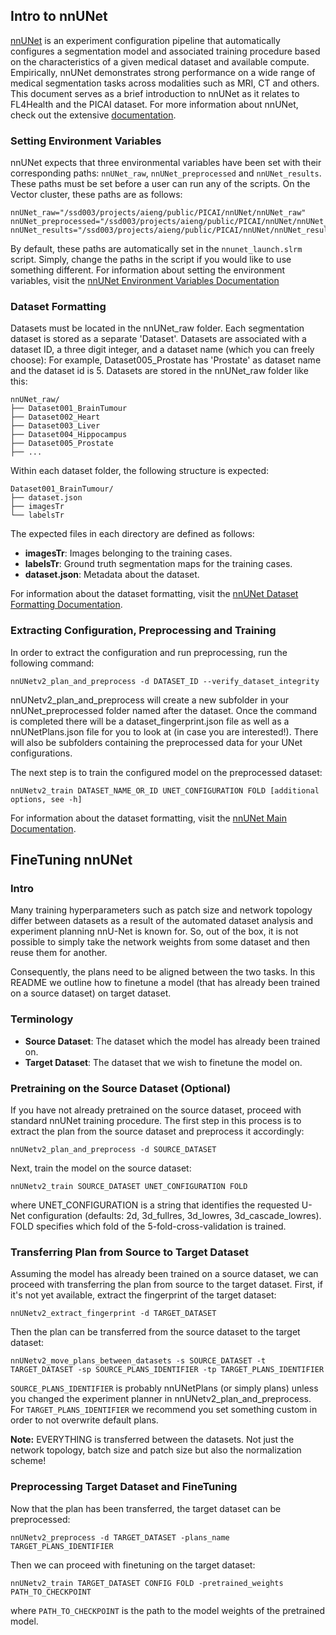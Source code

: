 ## Intro to nnUNet
[nnUNet](https://github.com/MIC-DKFZ/nnUNet) is an experiment configuration pipeline that automatically configures a segmentation model and associated training procedure based on the characteristics of a given medical dataset and available compute. Empirically, nnUNet demonstrates strong performance on a wide range of medical segmentation tasks across modalities such as MRI, CT and others. This document serves as a brief introduction to nnUNet as it relates to FL4Health and the PICAI dataset. For more information about nnUNet, check out the extensive [documentation](https://github.com/MIC-DKFZ/nnUNet/tree/master/documentation).

### Setting Environment Variables
nnUNet expects that three environmental variables have been set with their corresponding paths: `nnUNet_raw`, `nnUNet_preprocessed` and `nnUNet_results`. These paths must be set before a user can run any of the scripts. On the Vector cluster, these paths are as follows:
```
nnUNet_raw="/ssd003/projects/aieng/public/PICAI/nnUNet/nnUNet_raw"
nnUNet_preprocessed="/ssd003/projects/aieng/public/PICAI/nnUNet/nnUNet_preprocessed"
nnUNet_results="/ssd003/projects/aieng/public/PICAI/nnUNet/nnUNet_results"
```
By default, these paths are automatically set in the `nnunet_launch.slrm` script. Simply, change the paths in the script if you would like to use something different. For information about setting the environment variables, visit the [nnUNet Environment Variables Documentation](https://github.com/MIC-DKFZ/nnUNet/blob/master/documentation/set_environment_variables.md)

### Dataset Formatting
Datasets must be located in the nnUNet_raw folder. Each segmentation dataset is stored as a separate 'Dataset'. Datasets are associated with a dataset ID, a three digit integer, and a dataset name (which you can freely choose): For example, Dataset005_Prostate has 'Prostate' as dataset name and the dataset id is 5. Datasets are stored in the nnUNet_raw folder like this:
```
nnUNet_raw/
├── Dataset001_BrainTumour
├── Dataset002_Heart
├── Dataset003_Liver
├── Dataset004_Hippocampus
├── Dataset005_Prostate
├── ...
```
Within each dataset folder, the following structure is expected:
```
Dataset001_BrainTumour/
├── dataset.json
├── imagesTr
└── labelsTr
```

The expected files in each directory are defined as follows:
- **imagesTr**: Images belonging to the training cases.
- **labelsTr**: Ground truth segmentation maps for the training cases.
- **dataset.json**: Metadata about the dataset.

For information about the dataset formatting, visit the [nnUNet Dataset Formatting Documentation](https://github.com/MIC-DKFZ/nnUNet/blob/master/documentation/dataset_format.md).

### Extracting Configuration, Preprocessing and Training
In order to extract the configuration and run preprocessing, run the following command:

```
nnUNetv2_plan_and_preprocess -d DATASET_ID --verify_dataset_integrity
```
nnUNetv2_plan_and_preprocess will create a new subfolder in your nnUNet_preprocessed folder named after the dataset. Once the command is completed there will be a dataset_fingerprint.json file as well as a nnUNetPlans.json file for you to look at (in case you are interested!). There will also be subfolders containing the preprocessed data for your UNet configurations.

The next step is to train the configured model on the preprocessed dataset:
```
nnUNetv2_train DATASET_NAME_OR_ID UNET_CONFIGURATION FOLD [additional options, see -h]
```

For information about the dataset formatting, visit the [nnUNet Main Documentation](https://github.com/MIC-DKFZ/nnUNet/blob/master/documentation/how_to_use_nnunet.md).


## FineTuning nnUNet
### Intro
Many training hyperparameters such as patch size and network topology differ between datasets as a result of the automated dataset analysis and experiment planning nnU-Net is known for. So, out of the box, it is not possible to simply take the network weights from some dataset and then reuse them for another.

Consequently, the plans need to be aligned between the two tasks. In this README we outline how to finetune a model (that has already been trained on a source dataset) on target dataset.

### Terminology
- **Source Dataset**: The dataset which the model has already been trained on.
- **Target Dataset**: The dataset that we wish to finetune the model on.

### Pretraining on the Source Dataset (Optional)
If you have not already pretrained on the source dataset, proceed with standard nnUNet training procedure. The first step in this process is to extract the plan from the source dataset and preprocess it accordingly:
```
nnUNetv2_plan_and_preprocess -d SOURCE_DATASET
```
Next, train the model on the source dataset:
```
nnUNetv2_train SOURCE_DATASET UNET_CONFIGURATION FOLD
```
where UNET_CONFIGURATION is a string that identifies the requested U-Net configuration (defaults: 2d, 3d_fullres, 3d_lowres, 3d_cascade_lowres). FOLD specifies which fold of the 5-fold-cross-validation is trained.

### Transferring Plan from Source to Target Dataset
Assuming the model has already been trained on a source dataset, we can proceed  with transferring the plan from source to the target dataset. First, if it's not yet available, extract the fingerprint of the target dataset:
```
nnUNetv2_extract_fingerprint -d TARGET_DATASET
```
Then the plan can be transferred from the source dataset to the target dataset:
```
nnUNetv2_move_plans_between_datasets -s SOURCE_DATASET -t TARGET_DATASET -sp SOURCE_PLANS_IDENTIFIER -tp TARGET_PLANS_IDENTIFIER
```
`SOURCE_PLANS_IDENTIFIER` is probably nnUNetPlans (or simply plans) unless you changed the experiment planner in nnUNetv2_plan_and_preprocess. For `TARGET_PLANS_IDENTIFIER` we recommend you set something custom in order to not overwrite default plans.

**Note:** EVERYTHING is transferred between the datasets. Not just the network topology, batch size and patch size but also the normalization scheme!

### Preprocessing Target Dataset and FineTuning
Now that the plan has been transferred, the target dataset can be preprocessed:
```
nnUNetv2_preprocess -d TARGET_DATASET -plans_name TARGET_PLANS_IDENTIFIER
```
Then we can proceed with finetuning on the target dataset:
```
nnUNetv2_train TARGET_DATASET CONFIG FOLD -pretrained_weights PATH_TO_CHECKPOINT
```
where `PATH_TO_CHECKPOINT` is the path to the model weights of the pretrained model.
